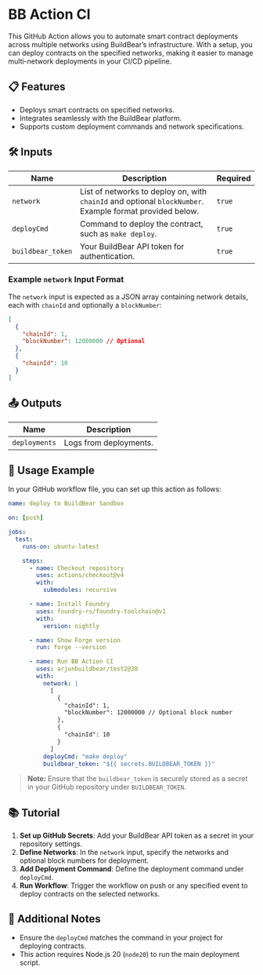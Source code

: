 # BB Action CI

This GitHub Action allows you to automate smart contract deployments across multiple networks using BuildBear’s infrastructure. With a setup, you can deploy contracts on the specified networks, making it easier to manage multi-network deployments in your CI/CD pipeline.

## 📋 Features

- Deploys smart contracts on specified networks.
- Integrates seamlessly with the BuildBear platform.
- Supports custom deployment commands and network specifications.

## 🛠️ Inputs

| Name             | Description                        | Required |
| ---------------- | ---------------------------------- | -------- |
| `network`        | List of networks to deploy on, with `chainId` and optional `blockNumber`. Example format provided below. | `true`   |
| `deployCmd`      | Command to deploy the contract, such as `make deploy`. | `true`   |
| `buildbear_token`| Your BuildBear API token for authentication. | `true`   |

### Example `network` Input Format

The `network` input is expected as a JSON array containing network details, each with `chainId` and optionally a `blockNumber`:

```json
[
  {
    "chainId": 1,
    "blockNumber": 12000000 // Optional
  },
  {
    "chainId": 10
  }
]
```

## 📤 Outputs

| Name          | Description              |
| ------------- | ------------------------ |
| `deployments` | Logs from deployments.   |

## 🚀 Usage Example

In your GitHub workflow file, you can set up this action as follows:

```yaml
name: deploy to BuildBear Sandbox

on: [push]

jobs:
  test:
    runs-on: ubuntu-latest

    steps:
      - name: Checkout repository
        uses: actions/checkout@v4
        with:
          submodules: recursive

      - name: Install Foundry
        uses: foundry-rs/foundry-toolchain@v1
        with:
          version: nightly

      - name: Show Forge version
        run: forge --version

      - name: Run BB Action CI
        uses: arjunbuildbear/test2@30
        with: 
          network: |
            [
              {
                "chainId": 1,
                "blockNumber": 12000000 // Optional block number
              },
              {
                "chainId": 10
              }
            ]
          deployCmd: "make deploy"
          buildbear_token: "${{ secrets.BUILDBEAR_TOKEN }}"
```

> **Note:** Ensure that the `buildbear_token` is securely stored as a secret in your GitHub repository under `BUILDBEAR_TOKEN`.

## 📚 Tutorial

1. **Set up GitHub Secrets**: Add your BuildBear API token as a secret in your repository settings.
2. **Define Networks**: In the `network` input, specify the networks and optional block numbers for deployment.
3. **Add Deployment Command**: Define the deployment command under `deployCmd`.
4. **Run Workflow**: Trigger the workflow on push or any specified event to deploy contracts on the selected networks.

## 📘 Additional Notes

- Ensure the `deployCmd` matches the command in your project for deploying contracts.
- This action requires Node.js 20 (`node20`) to run the main deployment script. 
